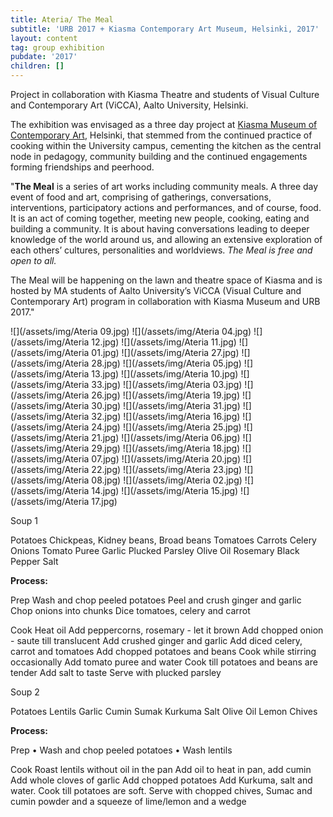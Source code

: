 ```yaml
---
title: Ateria/ The Meal
subtitle: 'URB 2017 + Kiasma Contemporary Art Museum, Helsinki, 2017'
layout: content
tag: group exhibition
pubdate: '2017'
children: []
---
```

Project in collaboration with Kiasma Theatre and students of Visual Culture and Contemporary Art (ViCCA), Aalto University, Helsinki.

The exhibition was envisaged as a three day project at [Kiasma Museum of Contemporary Art](https://kiasma.fi/en/), Helsinki, that stemmed from the continued practice of cooking within the University campus, cementing the kitchen as the central node in pedagogy, community building and the continued engagements forming friendships and peerhood.

"**The Meal** is a series of art works including community meals. A three day event of food and art, comprising of gatherings, conversations, interventions, participatory actions and performances, and of course, food. It is an act of coming together, meeting new people, cooking, eating and building a community. It is about having conversations leading to deeper knowledge of the world around us, and allowing an extensive exploration of each others’ cultures, personalities and worldviews. _The Meal is free and open to all._

The Meal will be happening on the lawn and theatre space of Kiasma and is hosted by MA students of Aalto University’s ViCCA (Visual Culture and Contemporary Art) program in collaboration with Kiasma Museum and URB 2017."



![](/assets/img/Ateria 09.jpg)
![](/assets/img/Ateria 04.jpg)
![](/assets/img/Ateria 12.jpg)
![](/assets/img/Ateria 11.jpg)
![](/assets/img/Ateria 01.jpg)
![](/assets/img/Ateria 27.jpg)
![](/assets/img/Ateria 28.jpg)
![](/assets/img/Ateria 05.jpg)
![](/assets/img/Ateria 13.jpg)
![](/assets/img/Ateria 10.jpg)
![](/assets/img/Ateria 33.jpg)
![](/assets/img/Ateria 03.jpg)
![](/assets/img/Ateria 26.jpg)
![](/assets/img/Ateria 19.jpg)
![](/assets/img/Ateria 30.jpg)
![](/assets/img/Ateria 31.jpg)
![](/assets/img/Ateria 32.jpg)
![](/assets/img/Ateria 16.jpg)
![](/assets/img/Ateria 24.jpg)
![](/assets/img/Ateria 25.jpg)
![](/assets/img/Ateria 21.jpg)
![](/assets/img/Ateria 06.jpg)
![](/assets/img/Ateria 29.jpg)
![](/assets/img/Ateria 18.jpg)
![](/assets/img/Ateria 07.jpg)
![](/assets/img/Ateria 20.jpg)
![](/assets/img/Ateria 22.jpg)
![](/assets/img/Ateria 23.jpg)
![](/assets/img/Ateria 08.jpg)
![](/assets/img/Ateria 02.jpg)
![](/assets/img/Ateria 14.jpg)
![](/assets/img/Ateria 15.jpg)
![](/assets/img/Ateria 17.jpg)

Soup 1

Potatoes
Chickpeas, Kidney beans, Broad beans
Tomatoes
Carrots
Celery
Onions
Tomato Puree
Garlic
Plucked Parsley
Olive Oil
Rosemary
Black Pepper
Salt

**Process:**

Prep
Wash and chop peeled potatoes
Peel and crush ginger and garlic
Chop onions into chunks
Dice tomatoes, celery and carrot

Cook
Heat oil
Add peppercorns, rosemary - let it brown
Add chopped onion - saute till translucent
Add crushed ginger and garlic
Add diced celery, carrot and tomatoes
Add chopped potatoes and beans
Cook while stirring occasionally
Add tomato puree and water
Cook till potatoes and beans are tender
Add salt to taste
Serve with plucked parsley


Soup 2

Potatoes
Lentils
Garlic
Cumin
Sumak
Kurkuma
Salt
Olive Oil
Lemon
Chives

**Process:**

Prep
• Wash and chop peeled potatoes
• Wash lentils

Cook
Roast lentils without oil in the pan
Add oil to heat in pan, add cumin
Add whole cloves of garlic
Add chopped potatoes
Add Kurkuma, salt and water.
Cook till potatoes are soft.
Serve with chopped chives, Sumac and cumin powder and a squeeze of lime/lemon and a wedge
